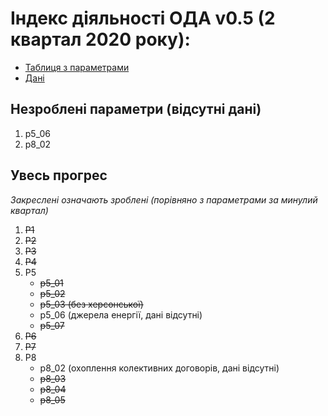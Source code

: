 # Індекс діяльності ОДА v0.5 (2 квартал 2020 року): 

* [Таблиця з параметрами](https://docs.google.com/spreadsheets/d/1ceBKHWzE51ogxC5EFibUah67H05VMdyqYlmkYtJtAa0/edit?usp=sharing)
* [Дані](https://drive.google.com/drive/folders/139xreTx0BqZTgCuHNOB6lPPRPbiHQ5Eu?usp=sharing)

## Незроблені параметри (відсутні дані)
1. p5_06
2. p8_02

## Увесь прогрес
*Закреслені означають зроблені (порівняно з параметрами за минулий квартал)*
1. ~~P1~~
2. ~~P2~~
3. ~~P3~~
4. ~~P4~~
5. P5
    * ~~p5_01~~
    * ~~p5_02~~
    * ~~p5_03 (без херсонської)~~
    * p5_06 (джерела енергії, дані відсутні)
    * ~~p5_07~~
6. ~~P6~~
7. ~~P7~~
8. P8
    * p8_02 (охоплення колективних договорів, дані відсутні)
    * ~~p8_03~~
    * ~~p8_04~~
    * ~~p8_05~~

